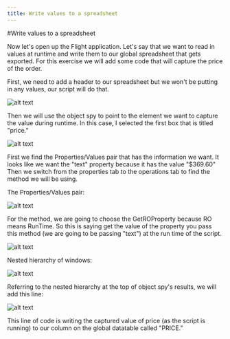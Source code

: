 ```yaml
---
title: Write values to a spreadsheet
---
```


#Write values to a spreadsheet

Now let's open up the Flight application. Let's say that we want to read in values at runtime and write them to our global spreadsheet that gets exported. For this exercise we will add some code that will capture the price of the order. 

First, we need to add a header to our spreadsheet but we won't be putting in any values, our script will do that. 

![alt text](https://cloud.githubusercontent.com/assets/10998057/10351235/0162c826-6d0e-11e5-8e42-9bf5e2576eb3.PNG "Price")

Then we will use the object spy to point to the element we want to capture the value during runtime. In this case, I selected the first box that is titled "price." 

![alt text](https://cloud.githubusercontent.com/assets/10998057/10351229/f79cd03e-6d0d-11e5-9bb7-adc5cdb799c5.PNG "PriceBox")

First we find the Properties/Values pair that has the information we want. It looks like we want the "text" property because it has the value "$369.60" Then we switch from the properties tab to the operations tab to find the method we will be using.

The Properties/Values pair:

![alt text](https://cloud.githubusercontent.com/assets/10998057/10351326/8c271ebc-6d0e-11e5-9347-dc136ec29558.PNG "Pair")

For the method, we are going to choose the GetROProperty because RO means RunTime. So this is saying get the value of the property you pass this method (we are going to be passing "text") at the run time of the script. 

![alt text](https://cloud.githubusercontent.com/assets/10998057/10351336/9b368618-6d0e-11e5-96c3-0529177d5d6e.PNG "Method")

Nested hierarchy of windows:

![alt text](https://cloud.githubusercontent.com/assets/10998057/10351574/cf728d0e-6d0f-11e5-99c8-b17f2ed09c84.PNG "hierarchy")

Referring to the nested hierarchy at the top of object spy's results, we will add this line:

![alt text](https://cloud.githubusercontent.com/assets/10998057/10351527/9f005408-6d0f-11e5-9f91-dcb0994dd0bb.PNG "NewCode")

This line of code is writing the captured value of price (as the script is running) to our column on the global datatable called "PRICE." 




